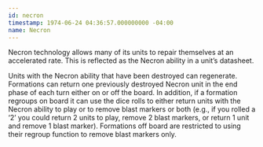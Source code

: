 ```yaml
---
id: necron
timestamp: 1974-06-24 04:36:57.000000000 -04:00
name: Necron
---
```

<p>Necron technology allows many of its units to repair themselves at an accelerated rate. This is reflected as the Necron ability in a unit&rsquo;s datasheet.</p>

<p>Units with the Necron ability that have been destroyed can regenerate. Formations can return one previously destroyed Necron unit in the end phase of each turn either on or off the board. In addition, if a formation regroups on board it can use the dice rolls to either return units with the Necron ability to play or to remove blast markers or both (e.g., if you rolled a &lsquo;2&rsquo; you could return 2 units to play, remove 2 blast markers, or return 1 unit and remove 1 blast marker). Formations off board are restricted to using their regroup function to remove blast markers only.</p>
